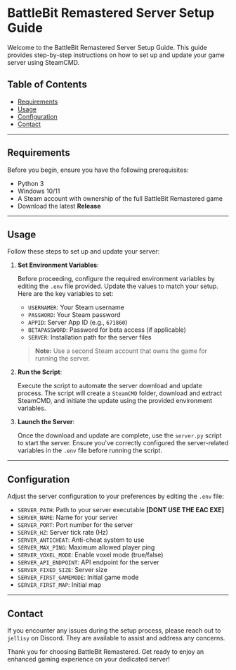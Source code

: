 # BattleBit Remastered Server Setup Guide

Welcome to the BattleBit Remastered Server Setup Guide. This guide provides step-by-step instructions on how to set up and update your game server using SteamCMD.

## Table of Contents
- [Requirements](#requirements)
- [Usage](#usage)
- [Configuration](#configuration)
- [Contact](#contact)

---

## Requirements

Before you begin, ensure you have the following prerequisites:

- Python 3
- Windows 10/11
- A Steam account with ownership of the full BattleBit Remastered game
- Download the latest **Release**

---

## Usage

Follow these steps to set up and update your server:

1. **Set Environment Variables**:

   Before proceeding, configure the required environment variables by editing the `.env` file provided. Update the values to match your setup. Here are the key variables to set:

   - `USERNAMER`: Your Steam username
   - `PASSWORD`: Your Steam password
   - `APPID`: Server App ID (e.g., `671860`)
   - `BETAPASSWORD`: Password for beta access (if applicable)
   - `SERVER`: Installation path for the server files

   > **Note:** Use a second Steam account that owns the game for running the server.

2. **Run the Script**:

   Execute the script to automate the server download and update process. The script will create a `SteamCMD` folder, download and extract SteamCMD, and initiate the update using the provided environment variables.

3. **Launch the Server**:

   Once the download and update are complete, use the `server.py` script to start the server. Ensure you've correctly configured the server-related variables in the `.env` file before running the script.

---

## Configuration

Adjust the server configuration to your preferences by editing the `.env` file:

- `SERVER_PATH`: Path to your server executable **[DONT USE THE EAC EXE]**
- `SERVER_NAME`: Name for your server
- `SERVER_PORT`: Port number for the server
- `SERVER_HZ`: Server tick rate (Hz)
- `SERVER_ANTICHEAT`: Anti-cheat system to use
- `SERVER_MAX_PING`: Maximum allowed player ping
- `SERVER_VOXEL_MODE`: Enable voxel mode (true/false)
- `SERVER_API_ENDPOINT`: API endpoint for the server
- `SERVER_FIXED_SIZE`: Server size
- `SERVER_FIRST_GAMEMODE`: Initial game mode
- `SERVER_FIRST_MAP`: Initial map

---

## Contact

If you encounter any issues during the setup process, please reach out to `jellisy` on Discord. They are available to assist and address any concerns.

Thank you for choosing BattleBit Remastered. Get ready to enjoy an enhanced gaming experience on your dedicated server!
